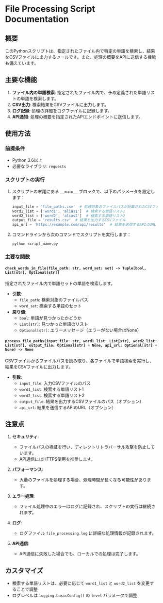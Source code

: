 # File Processing Script Documentation

## 概要

このPythonスクリプトは、指定されたファイル内で特定の単語を検索し、結果をCSVファイルに出力するツールです。また、処理の概要をAPIに送信する機能も備えています。

## 主要な機能

1. **ファイル内の単語検索**: 指定されたファイル内で、予め定義された単語リストの単語を検索します。
2. **CSV出力**: 検索結果をCSVファイルに出力します。
3. **ログ記録**: 処理の詳細をログファイルに記録します。
4. **API通知**: 処理の概要を指定されたAPIエンドポイントに送信します。

## 使用方法

### 前提条件

- Python 3.6以上
- 必要なライブラリ: `requests`

### スクリプトの実行

1. スクリプトの末尾にある `__main__` ブロックで、以下のパラメータを設定します：

   ```python
   input_file = 'file_paths.csv'  # 処理対象のファイルパスが記載されたCSVファイル
   word1_list = ['word1', 'alias1']  # 検索する単語リスト1
   word2_list = ['word2', 'alias2']  # 検索する単語リスト2
   output_file = 'results.csv'  # 結果を出力するCSVファイル
   api_url = 'https://example.com/api/results'  # 結果を送信するAPIのURL
   ```

2. コマンドラインから次のコマンドでスクリプトを実行します：

   ```
   python script_name.py
   ```

### 主要な関数

#### `check_words_in_file(file_path: str, word_set: set) -> Tuple[bool, List[str], Optional[str]]`

指定されたファイル内で単語セットの単語を検索します。

- **引数**:
  - `file_path`: 検索対象のファイルパス
  - `word_set`: 検索する単語のセット
- **戻り値**:
  - `bool`: 単語が見つかったかどうか
  - `List[str]`: 見つかった単語のリスト
  - `Optional[str]`: エラーメッセージ（エラーがない場合はNone）

#### `process_file_paths(input_file: str, word1_list: List[str], word2_list: List[str], output_file: Optional[str] = None, api_url: Optional[str] = None) -> None`

CSVファイルからファイルパスを読み取り、各ファイルで単語検索を実行し、結果をCSVファイルに出力します。

- **引数**:
  - `input_file`: 入力CSVファイルのパス
  - `word1_list`: 検索する単語リスト1
  - `word2_list`: 検索する単語リスト2
  - `output_file`: 結果を出力するCSVファイルのパス（オプション）
  - `api_url`: 結果を送信するAPIのURL（オプション）

## 注意点

1. **セキュリティ**:
   - ファイルパスの検証を行い、ディレクトリトラバーサル攻撃を防止しています。
   - API通信にはHTTPS使用を推奨します。

2. **パフォーマンス**:
   - 大量のファイルを処理する場合、処理時間が長くなる可能性があります。

3. **エラー処理**:
   - ファイル処理中のエラーはログに記録され、スクリプトの実行は継続されます。

4. **ログ**:
   - ログファイル `file_processing.log` に詳細な処理情報が記録されます。

5. **API通信**:
   - API通信に失敗した場合でも、ローカルでの処理は完了します。

## カスタマイズ

- 検索する単語リストは、必要に応じて `word1_list` と `word2_list` を変更することで調整
- ログレベルは `logging.basicConfig()` の `level` パラメータで調整
